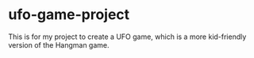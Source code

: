 # ufo-game-project
This is for my project to create a UFO game, which is a more kid-friendly version of the Hangman game.
